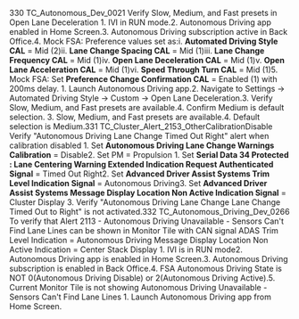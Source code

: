 330 TC_Autonomous_Dev_0021 Verify Slow, Medium, and Fast presets in Open Lane Deceleration 1. IVI in RUN mode.2. Autonomous Driving app enabled in Home Screen.3. Autonomous Driving subscription active in Back Office.4. Mock FSA: Preference values set as:i. **Automated Driving Style CAL** = Mid (2)ii. **Lane Change Spacing CAL** = Mid (1)iii. **Lane Change Frequency CAL** = Mid (1)iv. **Open Lane Deceleration CAL** = Mid (1)v. **Open Lane Acceleration CAL** = Mid (1)vi. **Speed Through Turn CAL** = Mid (1)5. Mock FSA: Set **Preference Change Confirmation CAL** = Enabled (1) with 200ms delay. 1. Launch Autonomous Driving app.2. Navigate to Settings → Automated Driving Style → Custom → Open Lane Deceleration.3. Verify Slow, Medium, and Fast presets are available.4. Confirm Medium is default selection. 3. Slow, Medium, and Fast presets are available.4. Default selection is Medium.331 TC_Cluster_Alert_2153_OtherCalibrationDisable Verify "Autonomous Driving Lane Change Timed Out Right" alert when calibration disabled 1. Set **Autonomous Driving Lane Change Warnings Calibration** = Disable2. Set PM = Propulsion 1. Set **Serial Data 34 Protected : Lane Centering Warning Extended Indication Request Authenticated Signal** = Timed Out Right2. Set **Advanced Driver Assist Systems Trim Level Indication Signal** = Autonomous Driving3. Set **Advanced Driver Assist Systems Message Display Location Non Active Indication Signal** = Cluster Display 3. Verify "Autonomous Driving Lane Change Lane Change Timed Out to Right" is not activated.332 TC_Autonomous_Driving_Dev_0266 To verify that Alert 2113 - Autonomous Driving Unavailable - Sensors Can't Find Lane Lines can be shown in Monitor Tile with CAN signal ADAS Trim Level Indication = Autonomous Driving Message Display Location Non Active Indication = Center Stack Display 1. IVI is in RUN mode2. Autonomous Driving app is enabled in Home Screen.3. Autonomous Driving subscription is enabled in Back Office.4. FSA Autonomous Driving State is NOT 0(Autonomous Driving Disable) or 2(Autonomous Driving Active).5. Current Monitor Tile is not showing Autonomous Driving Unavailable - Sensors Can't Find Lane Lines 1. Launch Autonomous Driving app from Home Screen.